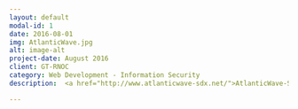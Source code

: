 ```yaml
---
layout: default
modal-id: 1
date: 2016-08-01
img: AtlanticWave.jpg
alt: image-alt
project-date: August 2016
client: GT-RNOC
category: Web Development - Information Security
description:  <a href="http://www.atlanticwave-sdx.net/">AtlanticWave-SDX</a> is a Software Defined Exchange controller, which controls network traffic between academic institutions and research facilities producing big data (60Gbps). I created the controller interface and helped implement authentication and authorization.<br><br><a href="https://github.com/atlanticwave-sdx/atlanticwave-proto">GitHub</a>

---
```

